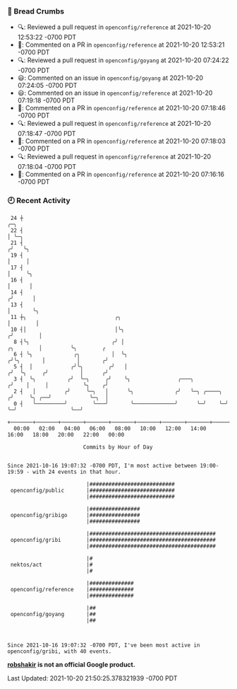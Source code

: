 ### 🍞 Bread Crumbs

 * 🔍: Reviewed a pull request in  `openconfig/reference` at 2021-10-20 12:53:22 -0700 PDT
 * 💬: Commented on a PR in  `openconfig/reference` at 2021-10-20 12:53:21 -0700 PDT
 * 🔍: Reviewed a pull request in  `openconfig/goyang` at 2021-10-20 07:24:22 -0700 PDT
 * 😃: Commented on an issue in `openconfig/goyang` at 2021-10-20 07:24:05 -0700 PDT
 * 😃: Commented on an issue in `openconfig/reference` at 2021-10-20 07:19:18 -0700 PDT
 * 💬: Commented on a PR in  `openconfig/reference` at 2021-10-20 07:18:46 -0700 PDT
 * 🔍: Reviewed a pull request in  `openconfig/reference` at 2021-10-20 07:18:47 -0700 PDT
 * 💬: Commented on a PR in  `openconfig/reference` at 2021-10-20 07:18:03 -0700 PDT
 * 🔍: Reviewed a pull request in  `openconfig/reference` at 2021-10-20 07:18:04 -0700 PDT
 * 💬: Commented on a PR in  `openconfig/reference` at 2021-10-20 07:16:16 -0700 PDT

### 🕘 Recent Activity
```
 24 ┼                                                                                 ╭─╮
 22 ┤                                                                                 │ ╰─╮
 21 ┤                                                                                ╭╯   ╰╮
 19 ┤                                                                                │     │
 17 ┤                                                                                │     ╰╮
 16 ┤                                                                                │      │
 14 ┤                                                                               ╭╯      │
 13 ┤                                                                               │       ╰╮
 11 ┼╮                            ╭╮                                                │        │
 10 ┤│                            │╰╮                                              ╭╯        │
  8 ┤╰╮                          ╭╯ │                                    ╭╮        │         ╰╮        ╭
  6 ┤ ╰╮             ╭╮          │  ╰╮                                  ╭╯╰╮       │          │       ╭╯
  5 ┤  │            ╭╯╰╮        ╭╯   │                                 ╭╯  ╰╮     ╭╯          │      ╭╯
  3 ┤  ╰╮          ╭╯  ╰─╮     ╭╯    ╰╮               ╭───╮           ╭╯    │     │           ╰╮    ╭╯
  2 ┤   │         ╭╯     ╰─╮   │      ╰╮             ╭╯   ╰─╮ ╭────╮ ╭╯     ╰╮ ╭──╯            ╰─╮  │
  0 ┤   ╰─────────╯        ╰───╯       ╰─────────────╯      ╰─╯    ╰─╯       ╰─╯                 ╰──╯
    +───────+───────+───────+───────+───────+───────+───────+───────+───────+───────+───────+───────+────
  00:00   02:00   04:00   06:00   08:00   10:00   12:00   14:00   16:00   18:00   20:00   22:00   00:00   

						Commits by Hour of Day


Since 2021-10-16 19:07:32 -0700 PDT, I'm most active between 19:00-19:59 - with 24 events in that hour.

```



```
                         |###########################
 openconfig/public       |###########################
                         |###########################

                         |################
 openconfig/gribigo      |################
                         |################

                         |########################################
 openconfig/gribi        |########################################
                         |########################################

                         |#
 nektos/act              |#
                         |#

                         |##############
 openconfig/reference    |##############
                         |##############

                         |##
 openconfig/goyang       |##
                         |##



Since 2021-10-16 19:07:32 -0700 PDT, I've been most active in openconfig/gribi, with 40 events.

```
**[robshakir](mailto:robjs@google.com) is not an official Google product.**  


Last Updated: 2021-10-20 21:50:25.378321939 -0700 PDT
